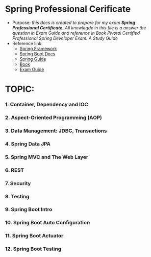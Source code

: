 # Spring Professional Cerificate
- Purpose: *this docs is created to prepare for my exam **Spring Professional Certificate**. All knowlegde in this file is a answer the question in Exam Guide and reference in Book Pivotal Certified Professional Spring Developer Exam: A Study Guide*
- Reference link:
    - [Spring Framework](https://docs.spring.io/spring-framework/reference/index.html)
    - [Spring Boot Docs](https://docs.spring.io/spring-boot/docs/current/reference/html/index.html)
    - [Spring Guide](https://spring.io/guides#tutorials)
    - [Book](https://books.google.com.vn/books?id=9ojJDQAAQBAJ&printsec=frontcover#v=onepage&q&f=false)
    - [Exam Guide](https://d1fto35gcfffzn.cloudfront.net/academy/Spring-Professional-Certification-Study-Guide.pdf)


# TOPIC:
### 1. Container, Dependency and IOC
### 2. Aspect-Oriented Programming (AOP)
### 3. Data Management: JDBC, Transactions
### 4. Spring Data JPA
### 5. Spring MVC and The Web Layer
### 6. REST
### 7. Security
### 8. Testing
### 9. Spring Boot Intro
### 10. Spring Boot Auto Configuration
### 11. Spring Boot Actuator
### 12. Spring Boot Testing

